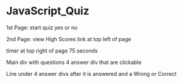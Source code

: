 # JavaScript_Quiz

1st Page: start quiz  yes or no


2nd Page:
view High Scores link at top left of page

timer at top right of page 75 seconds

Main div with questions
4 answer div that are clickable

Line under 4 answer divs after it is answered and a Wrong or Correct 

